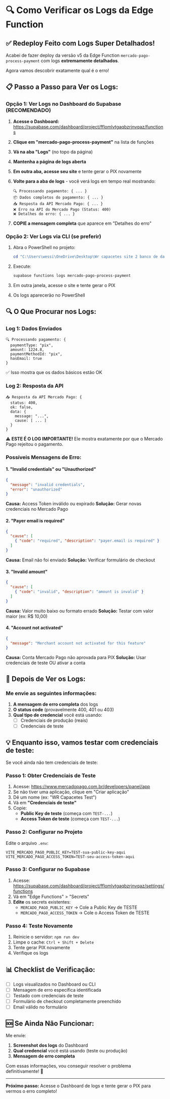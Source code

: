 # 🔍 Como Verificar os Logs da Edge Function

## ✅ Redeploy Feito com Logs Super Detalhados!

Acabei de fazer deploy da versão v5 da Edge Function `mercado-pago-process-payment` com logs **extremamente detalhados**.

Agora vamos descobrir exatamente qual é o erro!

## 📋 Passo a Passo para Ver os Logs:

### Opção 1: Ver Logs no Dashboard do Supabase (RECOMENDADO)

1. **Acesse o Dashboard:**
   https://supabase.com/dashboard/project/fflomlvtgaqbzrjnvqaz/functions

2. **Clique em "mercado-pago-process-payment"** na lista de funções

3. **Vá na aba "Logs"** (no topo da página)

4. **Mantenha a página de logs aberta**

5. **Em outra aba, acesse seu site** e tente gerar o PIX novamente

6. **Volte para a aba de logs** - você verá logs em tempo real mostrando:
   ```
   🔍 Processando pagamento: { ... }
   📦 Dados completos do pagamento: { ... }
   📥 Resposta da API Mercado Pago: { ... }
   ❌ Erro na API do Mercado Pago (Status: 400)
   ❌ Detalhes do erro: { ... }
   ```

7. **COPIE a mensagem completa** que aparece em "Detalhes do erro"

### Opção 2: Ver Logs via CLI (se preferir)

1. Abra o PowerShell no projeto:
   ```powershell
   cd "C:\Users\wessi\OneDrive\Desktop\Wr capacetes site 2 banco de dados"
   ```

2. Execute:
   ```powershell
   supabase functions logs mercado-pago-process-payment
   ```

3. Em outra janela, acesse o site e tente gerar o PIX

4. Os logs aparecerão no PowerShell

## 🔍 O Que Procurar nos Logs:

### Log 1: Dados Enviados
```
🔍 Processando pagamento: {
  paymentType: "pix",
  amount: 1224.8,
  paymentMethodId: "pix",
  hasEmail: true
}
```
✅ Isso mostra que os dados básicos estão OK

### Log 2: Resposta da API
```
📥 Resposta da API Mercado Pago: {
  status: 400,
  ok: false,
  data: { 
    message: "...",
    cause: [ ... ]
  }
}
```
⚠️ **ESTE É O LOG IMPORTANTE!** Ele mostra exatamente por que o Mercado Pago rejeitou o pagamento.

### Possíveis Mensagens de Erro:

#### 1. **"Invalid credentials"** ou **"Unauthorized"**
```json
{
  "message": "invalid credentials",
  "error": "unauthorized"
}
```
**Causa:** Access Token inválido ou expirado
**Solução:** Gerar novas credenciais no Mercado Pago

#### 2. **"Payer email is required"**
```json
{
  "cause": [
    { "code": "required", "description": "payer.email is required" }
  ]
}
```
**Causa:** Email não foi enviado
**Solução:** Verificar formulário de checkout

#### 3. **"Invalid amount"**
```json
{
  "cause": [
    { "code": "invalid", "description": "amount is invalid" }
  ]
}
```
**Causa:** Valor muito baixo ou formato errado
**Solução:** Testar com valor maior (ex: R$ 10,00)

#### 4. **"Account not activated"**
```json
{
  "message": "Merchant account not activated for this feature"
}
```
**Causa:** Conta Mercado Pago não aprovada para PIX
**Solução:** Usar credenciais de teste OU ativar a conta

## 🎯 Depois de Ver os Logs:

### Me envie as seguintes informações:

1. **A mensagem de erro completa** dos logs
2. **O status code** (provavelmente 400, 401 ou 403)
3. **Qual tipo de credencial** você está usando:
   - [ ] Credenciais de produção (reais)
   - [ ] Credenciais de teste

## 💡 Enquanto isso, vamos testar com credenciais de teste:

Se você ainda não tem credenciais de teste:

### Passo 1: Obter Credenciais de Teste

1. Acesse: https://www.mercadopago.com.br/developers/panel/app
2. Se não tiver uma aplicação, clique em "Criar aplicação"
3. Dê um nome (ex: "WR Capacetes Test")
4. Vá em **"Credenciais de teste"**
5. Copie:
   - **Public Key de teste** (começa com `TEST-...`)
   - **Access Token de teste** (começa com `TEST-...`)

### Passo 2: Configurar no Projeto

Edite o arquivo `.env`:
```env
VITE_MERCADO_PAGO_PUBLIC_KEY=TEST-sua-public-key-aqui
VITE_MERCADO_PAGO_ACCESS_TOKEN=TEST-seu-access-token-aqui
```

### Passo 3: Configurar no Supabase

1. Acesse: https://supabase.com/dashboard/project/fflomlvtgaqbzrjnvqaz/settings/functions
2. Vá em "Edge Functions" > "Secrets"
3. **Edite** os secrets existentes:
   - `MERCADO_PAGO_PUBLIC_KEY` → Cole a Public Key de TESTE
   - `MERCADO_PAGO_ACCESS_TOKEN` → Cole o Access Token de TESTE

### Passo 4: Teste Novamente

1. Reinicie o servidor: `npm run dev`
2. Limpe o cache: `Ctrl + Shift + Delete`
3. Tente gerar PIX novamente
4. Verifique os logs

## 📊 Checklist de Verificação:

- [ ] Logs visualizados no Dashboard ou CLI
- [ ] Mensagem de erro específica identificada
- [ ] Testado com credenciais de teste
- [ ] Formulário de checkout completamente preenchido
- [ ] Email válido no formulário

## 🆘 Se Ainda Não Funcionar:

Me envie:
1. **Screenshot dos logs** do Dashboard
2. **Qual credencial** você está usando (teste ou produção)
3. **Mensagem de erro completa**

Com essas informações, vou conseguir resolver o problema definitivamente! 🚀

---

**Próximo passo:** Acesse o Dashboard de logs e tente gerar o PIX para vermos o erro completo!

